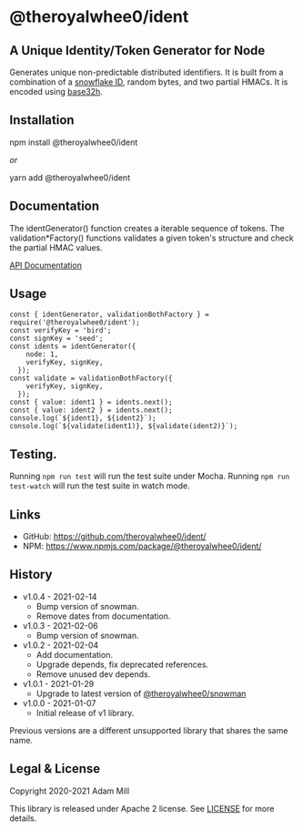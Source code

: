 # @theroyalwhee0/ident

## A Unique Identity/Token Generator for Node
Generates unique non-predictable distributed identifiers.
It is built from a combination of a [snowflake ID](https://github.com/theroyalwhee0/snowman/), random bytes, and two partial HMACs. It is encoded using [base32h](https://base32h.github.io/).


## Installation
npm install @theroyalwhee0/ident

*or*

yarn add @theroyalwhee0/ident


## Documentation
The identGenerator() function creates a iterable sequence of tokens. The validation*Factory() functions validates a given token's structure and check the partial HMAC values.

[API Documentation](https://theroyalwhee0.github.io/ident/)


## Usage
```
const { identGenerator, validationBothFactory } = require('@theroyalwhee0/ident');
const verifyKey = 'bird';
const signKey = 'seed';
const idents = identGenerator({
    node: 1,
    verifyKey, signKey,
  });
const validate = validationBothFactory({
    verifyKey, signKey,
  });
const { value: ident1 } = idents.next();
const { value: ident2 } = idents.next();
console.log(`${ident1}, ${ident2}`);
console.log(`${validate(ident1)}, ${validate(ident2)}`);
```

## Testing.
Running ```npm run test``` will run the test suite under Mocha. Running ```npm run test-watch``` will run the test suite in watch mode.


## Links
- GitHub: https://github.com/theroyalwhee0/ident/
- NPM: https://www.npmjs.com/package/@theroyalwhee0/ident/


## History
- v1.0.4 - 2021-02-14
  - Bump version of snowman.
  - Remove dates from documentation.
- v1.0.3 - 2021-02-06
  - Bump version of snowman.
- v1.0.2 - 2021-02-04
  - Add documentation.
  - Upgrade depends, fix deprecated references.
  - Remove unused dev depends.
- v1.0.1 - 2021-01-29
  - Upgrade to latest version of [@theroyalwhee0/snowman](https://www.npmjs.com/package/@theroyalwhee0/snowman/)
- v1.0.0 - 2021-01-07
  - Initial release of v1 library.

 Previous versions are a different unsupported library that shares the same name.


## Legal & License
Copyright 2020-2021 Adam Mill

This library is released under Apache 2 license. See [LICENSE](https://github.com/theroyalwhee0/ident/blob/master/LICENSE) for more details.
